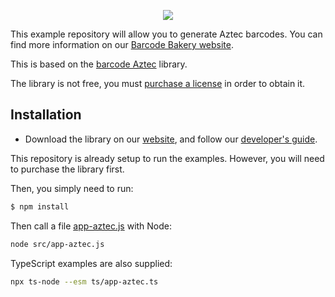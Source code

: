 <p align="center"><a href="https://www.barcodebakery.com" target="_blank">
    <img src="https://www.barcodebakery.com/images/BCG-Logo-SQ-GitHub.svg">
</a></p>

This example repository will allow you to generate Aztec barcodes. You can find more information on our [Barcode Bakery website][1].

This is based on the [barcode Aztec][2] library.

The library is not free, you must [purchase a license][3] in order to obtain it.

## Installation

- Download the library on our [website][4], and follow our [developer's guide][5].

This repository is already setup to run the examples. However, you will need to purchase the library first.

Then, you simply need to run:

```bash
$ npm install
```

Then call a file [app-aztec.js][6] with Node:

```bash
node src/app-aztec.js
```

TypeScript examples are also supplied:

```bash
npx ts-node --esm ts/app-aztec.ts
```

[1]: https://www.barcodebakery.com
[2]: https://www.barcodebakery.com/en/docs/nodejs/barcode/aztec/api
[3]: https://www.barcodebakery.com/en/purchase
[4]: https://www.barcodebakery.com/en/docs/nodejs/barcode/aztec/download
[5]: https://www.barcodebakery.com/en/docs/nodejs/guide
[6]: https://github.com/barcode-bakery/example-nodejs-aztec/blob/master/src/app-azted.js
